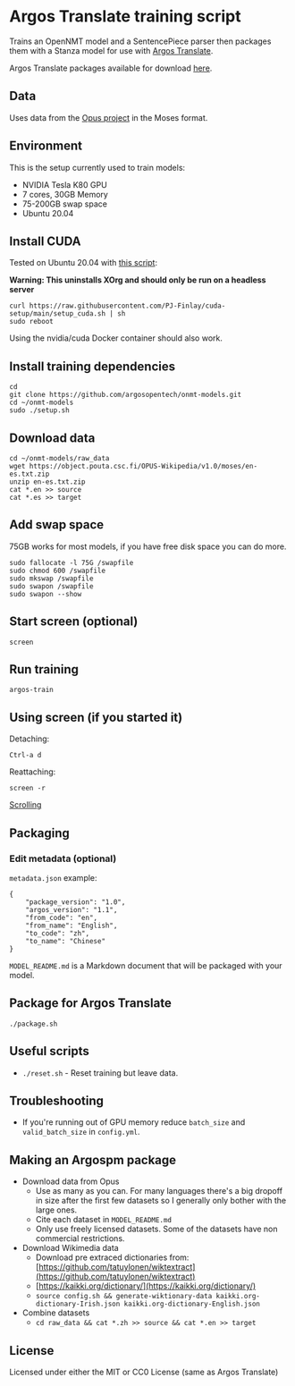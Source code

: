 # Argos Translate training script

Trains an OpenNMT model and a SentencePiece parser then packages them with a Stanza model for use with [Argos Translate](https://github.com/argosopentech/argos-translate). 

Argos Translate packages available for download [here](https://drive.google.com/drive/folders/11wxM3Ze7NCgOk_tdtRjwet10DmtvFu3i).

## Data
Uses data from the [Opus project](http://opus.nlpl.eu/) in the Moses format.

## Environment
This is the setup currently used to train models:
- NVIDIA Tesla K80 GPU
- 7 cores, 30GB Memory
- 75-200GB swap space
- Ubuntu 20.04

## Install CUDA
Tested on Ubuntu 20.04 with [this script](https://github.com/PJ-Finlay/cuda-setup):


**Warning: This uninstalls XOrg and should only be run on a headless server**


```
curl https://raw.githubusercontent.com/PJ-Finlay/cuda-setup/main/setup_cuda.sh | sh
sudo reboot

```
Using the nvidia/cuda Docker container should also work.

## Install training dependencies
```
cd
git clone https://github.com/argosopentech/onmt-models.git
cd ~/onmt-models
sudo ./setup.sh

```

## Download data
```
cd ~/onmt-models/raw_data
wget https://object.pouta.csc.fi/OPUS-Wikipedia/v1.0/moses/en-es.txt.zip
unzip en-es.txt.zip
cat *.en >> source
cat *.es >> target

```

## Add swap space
75GB works for most models, if you have free disk space you can do more.
```
sudo fallocate -l 75G /swapfile
sudo chmod 600 /swapfile
sudo mkswap /swapfile
sudo swapon /swapfile
sudo swapon --show

```

## Start screen (optional)
```
screen

```

## Run training
```
argos-train

```

## Using screen (if you started it)
Detaching:
```
Ctrl-a d

```
Reattaching:
```
screen -r

```
[Scrolling](https://unix.stackexchange.com/questions/40242/scroll-inside-screen-or-pause-output)

## Packaging
### Edit metadata (optional)
`metadata.json` example:
```
{
    "package_version": "1.0",
    "argos_version": "1.1",
    "from_code": "en",
    "from_name": "English",
    "to_code": "zh",
    "to_name": "Chinese"
}
```

`MODEL_README.md` is a Markdown document that will be packaged with your model.

## Package for Argos Translate
```
./package.sh
```

## Useful scripts
- `./reset.sh` - Reset training but leave data.

## Troubleshooting
- If you're running out of GPU memory reduce `batch_size` and `valid_batch_size` in `config.yml`.

## Making an Argospm package
- Download data from Opus
    - Use as many as you can. For many languages there's a big dropoff in size after the first few datasets so I generally only bother with the large ones.
    - Cite each dataset in `MODEL_README.md`
    - Only use freely licensed datasets. Some of the datasets have non commercial restrictions.
 - Download Wikimedia data
    -  Download pre extraced dictionaries from: [https://github.com/tatuylonen/wiktextract](https://github.com/tatuylonen/wiktextract)   
    -  [https://kaikki.org/dictionary/](https://kaikki.org/dictionary/)
    -  `source config.sh && generate-wiktionary-data kaikki.org-dictionary-Irish.json kaikki.org-dictionary-English.json`
 - Combine datasets
     - `cd raw_data && cat *.zh >> source && cat *.en >> target`


## License
Licensed under either the MIT or CC0 License (same as Argos Translate)

